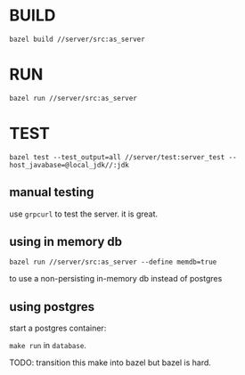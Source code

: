 # BUILD

```
bazel build //server/src:as_server
```

# RUN
```
bazel run //server/src:as_server
```

# TEST

```
bazel test --test_output=all //server/test:server_test --host_javabase=@local_jdk//:jdk
```

## manual testing

use `grpcurl` to test the server. it is great.


## using in memory db

```
bazel run //server/src:as_server --define memdb=true
```

to use a non-persisting in-memory db instead of postgres

## using postgres

start a postgres container:

`make run` in `database`.

TODO: transition this make into bazel but bazel is hard.
